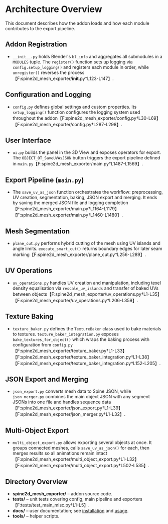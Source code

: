 # Architecture Overview

This document describes how the addon loads and how each module contributes to the export pipeline.

## Addon Registration
- `__init__.py` holds Blender's `bl_info` and aggregates all submodules in a `MODULES` tuple. The `register()` function sets up logging via `config.setup_logging()` and registers each module in order, while `unregister()` reverses the process【F:spine2d_mesh_exporter/__init__.py†L123-L147】.

## Configuration and Logging
- `config.py` defines global settings and custom properties. Its `setup_logging()` function configures the logging system used throughout the addon【F:spine2d_mesh_exporter/config.py†L30-L69】【F:spine2d_mesh_exporter/config.py†L287-L298】.

## User Interface
- `ui.py` builds the panel in the 3D View and exposes operators for export. The `OBJECT_OT_SaveUVAsJSON` button triggers the export pipeline defined in `main.py`【F:spine2d_mesh_exporter/main.py†L1487-L1569】.

## Export Pipeline (`main.py`)
- The `save_uv_as_json` function orchestrates the workflow: preprocessing, UV creation, segmentation, baking, JSON export and merging. It ends by saving the merged JSON file and logging completion【F:spine2d_mesh_exporter/main.py†L1164-L1179】【F:spine2d_mesh_exporter/main.py†L1460-L1480】.

## Mesh Segmentation
- `plane_cut.py` performs hybrid cutting of the mesh using UV islands and angle limits. `execute_smart_cut()` returns boundary edges for later seam marking【F:spine2d_mesh_exporter/plane_cut.py†L256-L289】.

## UV Operations
- `uv_operations.py` handles UV creation and manipulation, including texel density equalisation via `rescale_uv_islands` and transfer of baked UVs between objects【F:spine2d_mesh_exporter/uv_operations.py†L1-L35】【F:spine2d_mesh_exporter/uv_operations.py†L206-L359】.

## Texture Baking
- `texture_baker.py` defines the `TextureBaker` class used to bake materials to textures. `texture_baker_integration.py` exposes `bake_textures_for_object()` which wraps the baking process with configuration from `config.py`【F:spine2d_mesh_exporter/texture_baker.py†L1-L33】【F:spine2d_mesh_exporter/texture_baker_integration.py†L1-L38】【F:spine2d_mesh_exporter/texture_baker_integration.py†L152-L205】.

## JSON Export and Merging
- `json_export.py` converts mesh data to Spine JSON, while `json_merger.py` combines the main object JSON with any segment JSONs into one file and handles sequence data【F:spine2d_mesh_exporter/json_export.py†L1-L39】【F:spine2d_mesh_exporter/json_merger.py†L1-L32】.

## Multi-Object Export
- `multi_object_export.py` allows exporting several objects at once. It groups connected meshes, calls `save_uv_as_json()` for each, then merges results so all animations remain intact【F:spine2d_mesh_exporter/multi_object_export.py†L1-L32】【F:spine2d_mesh_exporter/multi_object_export.py†L502-L535】.

## Directory Overview
- **spine2d_mesh_exporter/** – addon source code.
- **tests/** – unit tests covering config, main pipeline and exporters【F:tests/test_main_misc.py†L1-L5】.
- **docs/** – user documentation; see [installation](docs/installation.md) and [usage](docs/usage.md).
- **tools/** – helper scripts.
